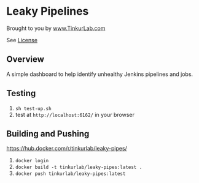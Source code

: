 # Leaky Pipelines

Brought to you by www.TinkurLab.com

See [License](license.md)

## Overview
A simple dashboard to help identify unhealthy Jenkins pipelines and jobs.

## Testing

1. `sh test-up.sh`
1. test at `http://localhost:6162/` in your browser

## Building and Pushing

https://hub.docker.com/r/tinkurlab/leaky-pipes/

1. `docker login`
1. `docker build -t tinkurlab/leaky-pipes:latest .`
1. `docker push tinkurlab/leaky-pipes:latest`